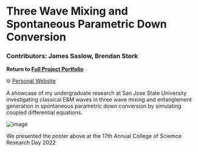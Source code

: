 # Three Wave Mixing and Spontaneous Parametric Down Conversion

### Contributors: James Saslow, Brendan Stork

<b> Return to [Full Project Portfolio](https://github.com/jamessaslow/portfolio) </b>

🌐 [Personal Website](https://jamessaslow.github.io/home.html)

A showcase of my undergraduate research at San Jose State University investigating classical E&amp;M waves in three wave mixing and entanglement generation in spontaneous parametric down conversion by simulating coupled differential equations.

![image](https://github.com/user-attachments/assets/0840451a-aace-4da3-af3f-abf686170e87)

We presented the poster above at the 17th Annual College of Sciemce Research Day 2022
